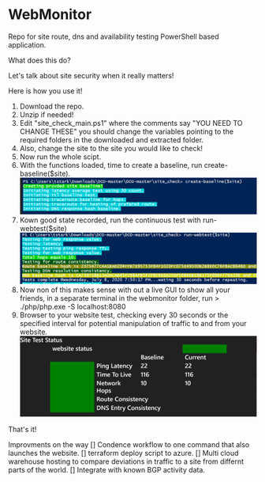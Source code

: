 # WebMonitor
Repo for site route, dns and availability testing PowerShell based application. 

What does this do?

Let's talk about site security when it really matters!

Here is how you use it!

1. Download the repo.
2. Unzip if needed!
3. Edit "site_check_main.ps1" where the comments say "YOU NEED TO CHANGE THESE" you should change the variables pointing to the required folders in the downloaded and extracted folder.
4. Also, change the site to the site you would like to check!
5. Now run the whole scipt.
6. With the functions loaded, time to create a baseline, run create-baseline($site).
![create-baseline](create-baseline.png)
7. Kown good state recorded, run the continuous test with run-webtest($site)
![run-webtest](run-webtest.png)
8. Now non of this makes sense with out a live GUI to show all your friends, in a separate terminal in the webmonitor folder, run > ./php/php.exe -S localhost:8080
9. Browser to your website test, checking every 30 seconds or the specified interval for potential manipulation of traffic to and from your website.
![webmonitor](webmonitor.png)

That's it!

Improvments on the way
[] Condence workflow to one command that also launches the website.
[] terraform deploy script to azure.
[] Multi cloud warehouse hosting to compare deviations in traffic to a site from differnt parts of the world.
[] Integrate with known BGP activity data.
